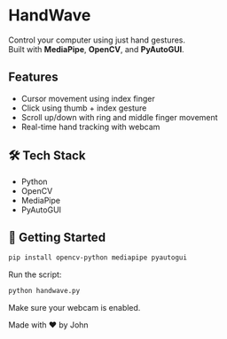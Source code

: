 # HandWave

Control your computer using just hand gestures.  
Built with **MediaPipe**, **OpenCV**, and **PyAutoGUI**.

## Features
- Cursor movement using index finger
- Click using thumb + index gesture
- Scroll up/down with ring and middle finger movement
- Real-time hand tracking with webcam

## 🛠️ Tech Stack
- Python
- OpenCV
- MediaPipe
- PyAutoGUI

## 🚀 Getting Started
```bash
pip install opencv-python mediapipe pyautogui
```
Run the script:
```bash
python handwave.py
```
Make sure your webcam is enabled.

Made with ❤️ by John
